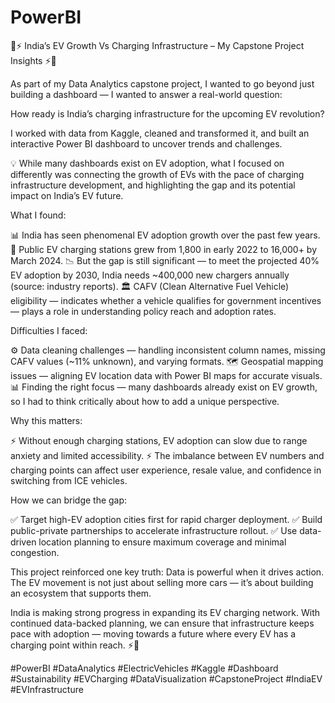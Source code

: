 # PowerBI
🚗⚡ India’s EV Growth Vs Charging Infrastructure – My Capstone Project Insights ⚡🚗

As part of my Data Analytics capstone project, I wanted to go beyond just building a dashboard — I wanted to answer a real-world question:

How ready is India’s charging infrastructure for the upcoming EV revolution?

I worked with data from Kaggle, cleaned and transformed it, and built an interactive Power BI dashboard to uncover trends and challenges.

💡 While many dashboards exist on EV adoption, what I focused on differently was connecting the growth of EVs with the pace of charging infrastructure development, and highlighting the gap and its potential impact on India’s EV future.

What I found:

📊 India has seen phenomenal EV adoption growth over the past few years.
🔌 Public EV charging stations grew from 1,800 in early 2022 to 16,000+ by March 2024.
📉 But the gap is still significant — to meet the projected 40% EV adoption by 2030, India needs ~400,000 new chargers annually (source: industry reports).
🏛 CAFV (Clean Alternative Fuel Vehicle) eligibility — indicates whether a vehicle qualifies for government incentives — plays a role in understanding policy reach and adoption rates.

Difficulties I faced:

⚙ Data cleaning challenges — handling inconsistent column names, missing CAFV values (~11% unknown), and varying formats.
🗺 Geospatial mapping issues — aligning EV location data with Power BI maps for accurate visuals.
📊 Finding the right focus — many dashboards already exist on EV growth, so I had to think critically about how to add a unique perspective.

Why this matters:

⚡ Without enough charging stations, EV adoption can slow due to range anxiety and limited accessibility.
⚡ The imbalance between EV numbers and charging points can affect user experience, resale value, and confidence in switching from ICE vehicles.

How we can bridge the gap:

✅ Target high-EV adoption cities first for rapid charger deployment.
✅ Build public-private partnerships to accelerate infrastructure rollout.
✅ Use data-driven location planning to ensure maximum coverage and minimal congestion.

This project reinforced one key truth: Data is powerful when it drives action.
The EV movement is not just about selling more cars — it’s about building an ecosystem that supports them.

India is making strong progress in expanding its EV charging network. With continued data-backed planning, we can ensure that infrastructure keeps pace with adoption — moving towards a future where every EV has a charging point within reach. ⚡🚗

#PowerBI #DataAnalytics #ElectricVehicles #Kaggle #Dashboard #Sustainability #EVCharging #DataVisualization #CapstoneProject #IndiaEV #EVInfrastructure
